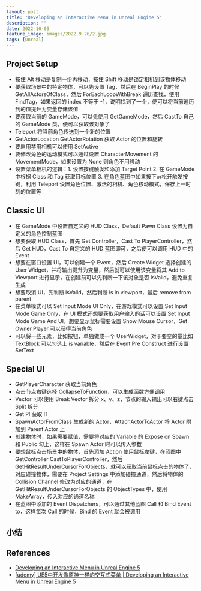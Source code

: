 ```yaml
---
layout: post
title: "Developing an Interactive Menu in Unreal Engine 5"
description: ""
date: 2022-10-05
feature_image: images/2022.9.26/2.jpg
tags: [Unreal]
---
```


<!--more-->

## Project Setup

- 按住 Alt 移动是复制一份再移动，按住 Shift 移动是锁定相机到该物体移动
- 要获取场景中的特定物体，可以先设置 Tag，然后在 BeginPlay 的时候 GetAllActorsOfClass，然后 ForEachLoopWithBreak 遍历查找，使用 FindTag，如果返回的 index 不等于 -1，说明找到了一个，便可以将当前遍历到的值提升为变量存储该值
- 要获取当前的 GameMode，可以先使用 GetGameMode，然后 CastTo 自己的 GameMode 类，便可以获取该对象了
- Teleport 将当前角色传送到一个新的位置
- GetActorLocation GetActorRotation 获取 Actor 的位置和旋转
- 要启用禁用相机可以使用 SetActive
- 要修改角色的运动模式可以通过设置 CharacterMovement 的 MovementMode，如果设置为 None 则角色不用移动
- 设置菜单相机的逻辑：1. 设置按键触发和添加 Target Point 2. 在 GameMode 中根据 Class 和 Tag 获取目标位置 3. 在角色蓝图中如果按下or松开触发按键，利用 Teleport 设置角色位置、激活的相机、角色移动模式，保存上一时刻的位置等

## Classic UI

- 在 GameMode 中设置自定义的 HUD Class，Default Pawn Class 设置为自定义的角色控制蓝图
- 想要获取 HUD Class，首先 Get Controller，Cast To PlayerController，然后 Get HUD，Cast To 自定义的 HUD 蓝图即可，之后便可以调用 HUD 中的 Event
- 想要在窗口设置 UI，可以创建一个 Event，然后 Create Widget 选择创建的 User Widget，并将输出提升为变量，然后就可以使用该变量将其 Add to Viewport 进行显示，在创建前可以先判断一下该对象是否 isValid，避免重复生成
- 想要取消 UI，先判断 isValid，然后判断 is in viewport，最后 remove from parent
- 在菜单模式可以 Set Input Mode UI Only，在游戏模式可以设置 Set Input Mode Game Only，在 UI 模式还想要获取用户输入的话可以设置 Set Input Mode Game And UI，想要显示鼠标需要设置 Show Mouse Cursor，Get Owner Player 可以获得当前角色
- 可以将一些元素，比如按钮，单独做成一个 UserWidget，对于要变的量比如 TextBlock 可以勾选上 is variable，然后在 Event Pre Construct 进行设置 SetText

## Special UI

- GetPlayerCharacter 获取当前角色
- 点击节点右键选择 CollapseToFunction，可以生成函数方便调用
- Vector 可以使用 Break Vector 拆分 x、y、z，节点的输入输出可以右键点击 Split 拆分
- Get PI 获取 Π
- SpawnActorFromClass 生成新的 Actor，AttachActorToActor 将 Actor 附加到 Parent Actor 上
- 创建物体时，如果需要赋值，需要将对应的 Variable 的 Expose on Spawn 和 Public 勾上，这样在 Spawn Actor 时可以传入参数
- 要想鼠标点击场景中的物体，首先添加 Action 使用鼠标左键，在蓝图中 GetController CastToPlayerController，然后 GetHitResultUnderCursorForObjects，就可以获取当前鼠标点击的物体了，对应碰撞物体，需要在 Project Settings 中添加碰撞通道，然后将物体的 Collision Channel 修改为对应的通道，在 GetHitResultUnderCursorForObjects 的 ObjectTypes 中，使用 MakeArray，传入对应的通道名称
- 在蓝图中添加的 Event Dispatchers，可以通过其他蓝图 Call 和 Bind Event to，这样每次 Call 的时候，Bind 的 Event 就会被调用







## 小结



## References

- [Developing an Interactive Menu in Unreal Engine 5](https://www.udemy.com/course/developing-an-interactive-menu-in-unreal-engine-5/)
- [[udemy] UE5中开发像原神一样的交互式菜单 | Developing an Interactive Menu in Unreal Engine 5](https://www.bilibili.com/video/BV1y24y1d7fZ/?p=1&vd_source=15731d796f21c97d03e9bebf33d05f55)